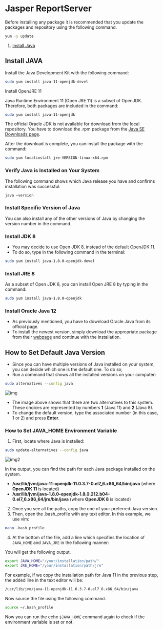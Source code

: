 # Jasper ReportServer

Before installing any package it is recommended that you update the packages and repository using the following command.

```sh
yum -y update
```

1. [Install Java](installJava.md)

## Install JAVA

Install the Java Development Kit with the following command:

```sh
sudo yum install java-11-openjdk-devel
```

Install OpenJRE 11

Java Runtime Environment 11 (Open JRE 11) is a subset of OpenJDK. Therefore, both packages are included in the command:

```sh
sudo yum install java-11-openjdk
```

 The official Oracle JDK is not available for download from the local repository. You have to download the .rpm package from the [Java SE Downloads page](https://www.oracle.com/technetwork/java/javase/downloads/index.html).

After the download is complete, you can install the package with the command:

```sh
sudo yum localinstall jre-VERSION-linux-x64.rpm
```

### Verify Java is Installed on Your System

The following command shows which Java release you have and confirms installation was successful:

```sh
java –version
```

### Install Specific Version of Java

You can also install any of the other versions of Java by changing the version number in the command.

### Install JDK 8

- You may decide to use Open JDK 8, instead of the default OpenJDK 11.
- To do so, type in the following command in the terminal:

```sh
sudo yum install java-1.8.0-openjdk-devel
```

### Install JRE 8

As a subset of Open JDK 8, you can install Open JRE 8 by typing in the command:

```sh
sudo yum install java-1.8.0-openjdk
```

### Install Oracle Java 12

- As previously mentioned, you have to download Oracle Java from its official page.
- To install the newest version, simply download the appropriate package from their [webpage](https://www.oracle.com/technetwork/java/javase/downloads/index.html) and continue with the installation.


## How to Set Default Java Version

- Since you can have multiple versions of Java installed on your system, you can decide which one is the default one. To do so;
- Run a command that shows all the installed versions on your computer:

```sh
sudo alternatives --config java
```

![img](https://phoenixnap.com/kb/wp-content/uploads/2021/04/set-default-java-version.png)

- The image above shows that there are two alternatives to this system. These choices are represented by numbers **1** (Java 11) and **2** (Java 8).
- To change the default version, type the associated number (in this case, 1 or 2) and press **Enter**.

### How to Set JAVA_HOME Environment Variable

1. First, locate where Java is installed:

```sh
sudo update-alternatives --config java
```

![img2](https://phoenixnap.com/kb/wp-content/uploads/2021/04/set-java-home-environment.png)

In the output, you can find the path for each Java package installed on the system.

- **/usr/lib/jvm/java-11-openjdk-11.0.3.7-0.el7_6.x86_64/bin/java** (where **OpenJDK 11** is located)
- **/usr/lib/jvm/java-1.8.0-openjdk-1.8.0.212.b04-0.el7_6.x86_64/jre/bin/java** (where **OpenJDK 8** is located)

2. Once you see all the paths, copy the one of your preferred Java version.
3. Then, open the .bash_profile with any text editor. In this example, we use vim:

```sh
nano .bash_profile
```

4. At the bottom of the file, add a line which specifies the location of `JAVA_HOME` and `JAVA_JRE` in the following manner:

You will get the following output.

```sh
export JAVA_HOME="/your/installation/path/"
export JRE_HOME="/your/installation/path/jre"
```

For example, if we copy the installation path for Java 11 in the previous step, the added line in the text editor will be:

```sh
/usr/lib/jvm/java-11-openjdk-11.0.3.7-0.el7_6.x86_64/bin/java
```

Now source the file using the following command.

```sh
source ~/.bash_profile
```

Now you can run the echo `$JAVA_HOME` command again to check if the environment variable is set or not.

